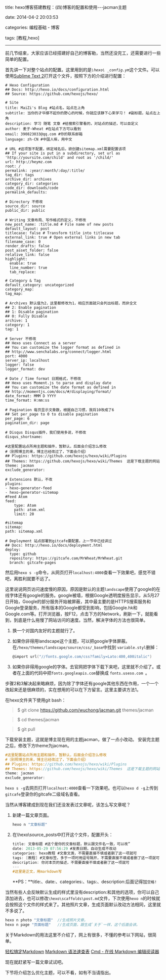 title: hexo博客搭建教程：(四)博客的配置和使用---jacman主题

date: 2014-04-2 20:03:53

categories: 编程基础 - 博客

tags: [教程,hexo]

---

前几节结束，大家应该已经搭建好自己的博客勒，当然还没完工，还需要进行一些简单的配置。

<!--more-->

首先讲一下对整个站点的配置。这里用到的是<i>`\hexo\ _config.ym`</i>这个文件。可以使用[Sublime Text 2](http://www.sublimetext.com/)打开这个文件，按照下方的介绍进行配置：

```
# Hexo Configuration
## Docs: http://hexo.io/docs/configuration.html
## Source: https://github.com/hexojs/hexo/

# Site
title: MaiZi's Blog	#站点名，站点左上角
subtitle: 当你的才华撑不起你的野心的时候，你就应该静下心来学习！ #副标题，站点左上角
description: 学习 随笔 文章 #给搜索引擎看的，对站点的描述，可以自定义
author: 麦子-Wheat #在站点下方可以看到
email: 390823033@qq.com #你的联系邮箱
language: zh-CN #中国人嘛，用中文

# URL #这项暂不配置，绑定域名后，欲创建sitemap.xml需要配置该项
## If your site is put in a subdirectory, set url as 'http://yoursite.com/child' and root as '/child/'
url: http://heymz.com
root: /
permalink: :year/:month/:day/:title/
tag_dir: tags
archive_dir: archives
category_dir: categories
code_dir: downloads/code
permalink_defaults:

# Directory 不修改
source_dir: source
public_dir: public

# Writing 文章布局、写作格式的定义，不修改
new_post_name: :title.md # File name of new posts
default_layout: post
titlecase: false # Transform title into titlecase
external_link: true # Open external links in new tab
filename_case: 0
render_drafts: false
post_asset_folder: false
relative_link: false
highlight:
  enable: true
  line_number: true
  tab_replace:

# Category & Tag
default_category: uncategorized
category_map:
tag_map:

# Archives 默认值为2，这里都修改为1，相应页面就只会列出标题，而非全文
## 2: Enable pagination
## 1: Disable pagination
## 0: Fully Disable
archive: 1
category: 1
tag: 1

# Server 不修改
## Hexo uses Connect as a server
## You can customize the logger format as defined in
## http://www.senchalabs.org/connect/logger.html
port: 4000
server_ip: localhost
logger: false
logger_format: dev

# Date / Time format 日期格式，不修改
## Hexo uses Moment.js to parse and display date
## You can customize the date format as defined in
## http://momentjs.com/docs/#/displaying/format/
date_format: MMM D YYYY
time_format: H:mm:ss

# Pagination 每页显示文章数，根据自己习惯，我将10改成了6
## Set per_page to 0 to disable pagination
per_page: 6
pagination_dir: page

# Disqus Disqus插件，我们使用多说，不修改
disqus_shortname:

#这里配置站点所用主题和插件，暂默认，后面会介绍怎么修改
#（别照博主的来，博主已经改过了，下面会介绍）
## Plugins: https://github.com/hexojs/hexo/wiki/Plugins
## Themes: https://github.com/hexojs/hexo/wiki/Themes  这是下载主题的网站
theme: jacman
exclude_generator:

# Extensions 默认，不改
plugins:
- hexo-generator-feed
- hexo-generator-sitemap
#Feed Atom
feed:
	type: Atom
	path: atom.xml
	limit: 20

#sitemap
sitemap:
path: sitemap.xml

# Deployment 站点部署到gitcafe要配置，上一节中已经讲过
## Docs: http://hexo.io/docs/deployment.html
deploy:
  type: github
  repository: https://gitcafe.com/MrWheat/MrWheat.git
  branch: gitcafe-pages
```
  
然后用`hexo s -g`命令，从网页打开`localhost:4000`查看一下效果吧，感觉不错吧，离胜利就要不远了。

这里说说网页访问速度慢的原因，原因是默认的主题`landscape`使用了google的在线字体还有google的服务。google被墙，根据Google透明度报告显示，从5月27日开始，Google的部分服务开始被屏蔽，其中最主要的是HTTPS搜索服务和Google登录服务，所有版本的Google都受到影响，包括Google.hk和Google.com等。打开浏览器，按F12，点击下方的Network，刷新一下，就能看到，到底是什么拖慢了网站访问的速度。当然，解决字体的方法也很简单。

1. 换一个对国内友好的主题就行了。

2. 如果你非得用landscape这个主题，可以把google字体屏蔽。在`/hexo/themes/landscape/source/css/_base`中找到 `variable.styl`删掉：

	```objectivec
	@import url("//fonts.google.com/css?family=Lato:400,400italic")
	```

3. 如果你非得用google的字体。去官网把字体下载下来吧，这里就不介绍了。或者在上面的代码中把` fonts.googleapis.com `替换成 `fonts.useso.com `。

步骤2和3解决起来略麻烦，因为除了字体还有google其他东西在作用，一个一个改起来还是很麻烦的，实在想用的可以在下方留言。这里主要讲方法1。

在hexo文件夹下使用git bash：

> $ git clone https://github.com/wuchong/jacman.git themes/jacman

> $ cd themes/jacman

> $ git pull

下载安装主题，这就是博主现在用的主题jacman，做了一点小改动。
安装完主题之后，修改下方theme为jacman。

```objectivec
#这里配置站点所用主题和插件，暂默认，后面会介绍怎么修改
#（别照博主的来，博主已经改过了，下面会介绍）
## Plugins: https://github.com/hexojs/hexo/wiki/Plugins
## Themes: https://github.com/hexojs/hexo/wiki/Themes  这是下载主题的网站
theme: jacman
exclude_generator:
```

`hexo s -g`去网页打开`localhost:4000`查看一下效果吧。也可以`hexo d -g`上传到`gitcafe`登录你的gitcafe二级域名查看。

当然从博客建成到现在我们还没发表过文章呢，该怎么写文章呢？

1. 新建一篇文章页面。

	```objectivec
	hexo n "文章标题"
	```

2. 在\hexo\source\_posts中打开这个文件，配置开头：

	```objectivec
	title: 文章标题 #这个是你的文章标题，默认跟文件名一致，可以改”
	date: 2013-05-29 07:56:29 #发表日期，自动生成不改动
	categories: hexo教程 #文章文类，不需要直接不填或者删了这一项就可
	tags: [教程] #文章标签，多于一项时用逗号隔开，不需要直接不填或者删了这一项就可
	description: 你对本页的描述，不需要直接不填或者删了这一项就可
	---
	#这里是正文，用markdown写
	```

	**PS：**title:、date:、categories:、tags:、description:后面记得加`空格!`
	
当然有些人会反映默认生成的样式里没有description:和其他的选项，你可以自己添加进去，也可以修改`\hexo\scaffolds\post.md`文件，下次使用`hexo n`的时候就会按照这个文件的样式来了。其他照片文章，生成页面默认改动方法相同，这里就不多说了。
	
```objectivec
hexo n photo "文章标题"  //生成照片文章。
hexo n page "页面标题"   //生成页面，跟生成`关于`一样，这个后面会讲。
```

关于Markdown的用法这里不介绍了，网上有很多，不懂的参考以下网站，很简单。

[轻松搞定Markdown](http://zipperary.com/2013/08/31/easy-markdown/)
[Markdown 语法速查表](https://gitcafe.com/GitCafe/Help/wiki/Markdown-%E8%AF%AD%E6%B3%95%E9%80%9F%E6%9F%A5%E8%A1%A8#wiki)
[Cmd - 在线 Markdown 编辑阅读器](https://www.zybuluo.com/mdeditor)

现在就赶紧写一篇文章试试吧。

下节将介绍怎么优化主题，可以不看，如有不当请指出。
